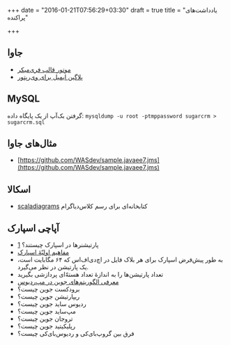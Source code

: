+++
date = "2016-01-21T07:56:29+03:30"
draft = true
title = "یادداشت‌های پراکنده"

+++


## جاوا
* [موتور قالب فری‌میکر](http://freemarker.incubator.apache.org/)
* [پلاگین ایمیل برای وی‌رپتور](https://github.com/caelum/vraptor-simplemail)

## MySQL
گرفتن بک‌آپ از یک پایگاه داده: `mysqldump -u root -ptmppassword sugarcrm > sugarcrm.sql`

## مثال‌های جاوا
* [https://github.com/WASdev/sample.javaee7.jms](https://github.com/WASdev/sample.javaee7.jms)

## اسکالا
* [scaladiagrams](https://github.com/mikeyhu/scaladiagrams) کتابخانه‌ای برای رسم کلاس‌دیاگرام 

## آپاچی اسپارک
* پارتیشنرها در اسپارک چیستند؟ [1](http://stackoverflow.com/questions/17621596/spark-whats-the-best-strategy-for-joining-a-2-tuple-key-rdd-with-single-key-rd)
* [مفاهیم اولیّهٔ اسپارک](http://horicky.blogspot.de/2015/02/big-data-processing-in-spark.html)
* به طور پیش‌فرض اسپارک برای هر بلاک فایل در اچ‌دی‌اف‌اس که ۶۴ مگابایت است، یک پارتیشن در نظر می‌گیرد.
* تعداد پارتیشن‌ها را به اندازهٔ تعداد هسته‌ّای پردازشی بگیرید
* [معرفی الگوریتم‌های جوین در مپ‌ردیوس](http://www.slideshare.net/shrihari2806/join-algorithms-in-mapreduce)
* برودکست جوین چیست؟
* ریپارتیشن جوین چیست؟
* ردیوس ساید جوین چیست؟
* مپ‌ساید جوین چیست؟
* تروجان جوین چیست؟
* رپلیکیتید جوین چیست؟
* فرق بین گروپ‌بای‌کی و ردیوس‌بای‌کی چیست؟
